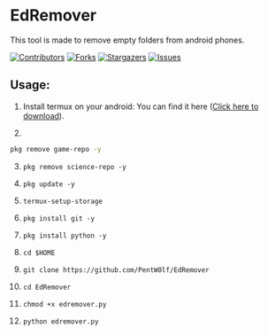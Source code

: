 [contributors-shield]: https://img.shields.io/github/contributors/PentW0lf/EdRemover.svg?style=for-the-badge
[contributors-url]: https://github.com/PentW0lf/EdRemover/graphs/contributors
[forks-shield]: https://img.shields.io/github/forks/PentW0lf/EdRemover.svg?style=for-the-badge
[forks-url]: https://github.com/PentW0lf/EdRemover/network/members
[stars-shield]: https://img.shields.io/github/stars/PentW0lf/EdRemover.svg?style=for-the-badge
[stars-url]: https://github.com/PentW0lf/EdRemover/stargazers
[issues-shield]: https://img.shields.io/github/issues/PentW0lf/EdRemover.svg?style=for-the-badge
[issues-url]: https://github.com/PentW0lf/EdRemover/issues

# EdRemover
This tool is made to remove empty folders from android phones.

[![Contributors][contributors-shield]][contributors-url]
[![Forks][forks-shield]][forks-url]
[![Stargazers][stars-shield]][stars-url]
[![Issues][issues-shield]][issues-url]


## Usage: 
1) Install termux on your android:
You can find it here (<a href = "https://play.google.com/store/apps/details?id=com.termux">Click here to download</a>).

2) 
```bash 
pkg remove game-repo -y
```
 
3) ```pkg remove science-repo -y```

4) ```pkg update -y```

5) ```termux-setup-storage```

6) ```pkg install git -y```

7) ```pkg install python -y```

8) ```cd $HOME```

9) ```git clone https://github.com/PentW0lf/EdRemover```

10) ```cd EdRemover```

11) ```chmod +x edremover.py```

12) ```python edremover.py```
